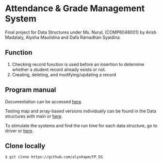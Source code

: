 # Attendance & Grade Management System
Final project for Data Structures under Ms. NuruL (COMP6048001) by Arish Madataly, Alysha Maulidina and Dafa Ramadhan Syaidina.

## Function
1.	Checking record function is used before an insertion to determine whether a student record already exists or not.
2.	Creating, deleting, and modifying/updating a record

## Program manual

Documentation can be accessed [here](FP_DS/blob/main/FP_DS_Documentation.docx).

Testing map and array-based versions individually can be found in the Data structures with main or [here](FP_DS/tree/main/Data%20structure%20file%20with%20main).

To stimulate the systems and find the run time for each data structure, go to driver or [here](FP_DS/blob/main/driver.cpp).

## Clone locally
```
$ git clone https://github.com/alyshapm/FP_DS
```
